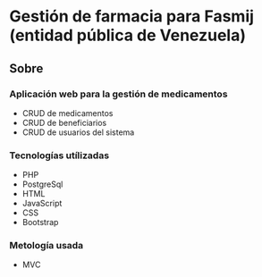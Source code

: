 # Gestión de farmacia para Fasmij (entidad pública de Venezuela) 

## Sobre

### Aplicación web para la gestión de medicamentos

* CRUD de medicamentos
* CRUD de beneficiarios
* CRUD de usuarios del sistema

### Tecnologías utílizadas

* PHP
* PostgreSql
* HTML
* JavaScript
* CSS
* Bootstrap

### Metología usada

* MVC
